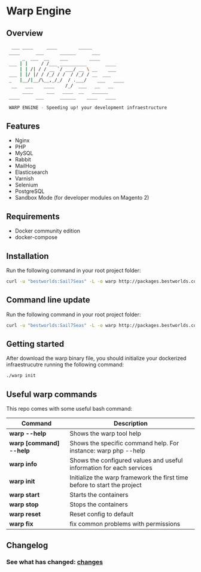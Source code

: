 # Warp Engine

## Overview


```bash
  ___ ____     ____        _____
 ____      ___      ______      ___
      _  ___  __    ___        ____
 ___ | |     / /___ __________       ____
     | | /| / / __ `/ ___/ __ \ __    ___
 ___ | |/ |/ / /_/ / /  / /_/ / __  ___
 _   |__/|__/\__,_/_/  / .___/    ___   ____
  __   ___    ____    /_/  ___   __   __
      ____     ___   ____  __   ______
 ____      ___      ______    ____   ____

 WARP ENGINE - Speeding up! your development infraestructure
```


## Features

* Nginx
* PHP
* MySQL
* Rabbit
* MailHog
* Elasticsearch
* Varnish
* Selenium
* PostgreSQL
* Sandbox Mode (for developer modules on Magento 2)

## Requirements

* Docker community edition
* docker-compose


## Installation

Run the following command in your root project folder:

```bash
curl -u "bestworlds:Sail7Seas" -L -o warp http://packages.bestworlds.com/warp-engine/release/latest && chmod 755 warp
```

## Command line update

Run the following command in your root project folder:

```bash
curl -u "bestworlds:Sail7Seas" -L -o warp http://packages.bestworlds.com/warp-engine/release/latest && chmod 755 warp && ./warp update
```

## Getting started

After download the warp binary file, you should initialize your dockerized infraestrucutre running the following command:

```bash
./warp init	
```

## Useful warp commands

This repo comes with some useful bash command:

|  Command  |  Description  |
|  -------  |  -----------  |
| **warp --help** | Shows the warp tool help |
| **warp [command] --help** | Shows the specific command help. For instance: warp php --help |
| **warp info** | Shows the configured values and useful information for each services |
| **warp init** |  Initialize the warp framework the first time before to start the project |
| **warp start** | Starts the containers |
| **warp stop** | Stops the containers |
| **warp reset** | Reset config to default |
| **warp fix** | fix common problems with permissions |

## Changelog

### See what has changed: [changes](https://github.com/Best-Worlds/warp-engine/blob/master/CHANGES.md)

